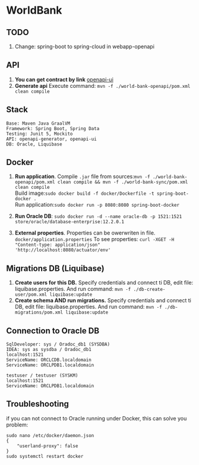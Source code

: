 WorldBank
===

TODO
---
1. Change: spring-boot to spring-cloud in webapp-openapi

API 
---
1. <b>You can get contract by link</b> [openapi-ui](http://localhost:8080/swagger-ui/index.html?configUrl=/v3/api-docs/swagger-config)
2. <b>Generate api</b> Execute command: ```mvn -f ./world-bank-openapi/pom.xml clean compile```

Stack
---
```
Base: Maven Java GraalVM
Framework: Spring Boot, Spring Data
Testing: Junit 5, Mockito
API: openapi-generator, openapi-ui
DB: Oracle, Liquibase
```

Docker
---
1. <b>Run application</b>. Compile ```.jar``` file from sources:```mvn -f ./world-bank-openapi/pom.xml clean compile && mvn -f ./world-bank-sync/pom.xml clean compile```
<br>Build image:```sudo docker build -f docker/Dockerfile -t spring-boot-docker .```
<br>Run application:```sudo docker run -p 8080:8080 spring-boot-docker```

2. <b>Run Oracle DB</b>: 
```sudo docker run -d --name oracle-db -p 1521:1521 store/oracle/database-enterprise:12.2.0.1```
3. <b>External properties</b>.
Properties can be owerwriten in file.
```docker/application.properties```
To see properties:
```curl -XGET -H "Content-type: application/json" 'http://localhost:8080/actuator/env'```

Migrations DB (Liquibase)
------
1. <b>Create users for this DB.</b>
Specify credentials and connect ti DB, edit file: liquibase.properties.
And run command:
```mvn -f ./db-create-user/pom.xml liquibase:update```
2. <b>Create schema AND run migrations.</b> Specify credentials and connect ti DB, edit file: liquibase.properties.
And run command:
```mvn -f ./db-migrations/pom.xml liquibase:update```
   
Connection to Oracle DB
---
```
SqlDeveloper: sys / Oradoc_db1 (SYSDBA)
IDEA: sys as sysdba / Oradoc_db1 
localhost:1521
ServiceName: ORCLCDB.localdomain
ServiceName: ORCLPDB1.localdomain
```
```
testuser / testuser (SYSKM)
localhost:1521
ServiceName: ORCLPDB1.localdomain
```
Troubleshooting
---
if you can not connect to Oracle running under Docker, this can solve you problem:
```
sudo nano /etc/docker/daemon.json 
{
    "userland-proxy": false
}
sudo systemctl restart docker
```